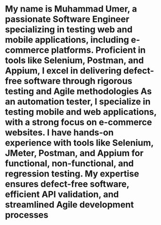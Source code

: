 # My name is Muhammad Umer, a passionate Software Engineer specializing in testing web and mobile applications, including e-commerce platforms. Proficient in tools like Selenium, Postman, and Appium, I excel in delivering defect-free software through rigorous testing and Agile methodologies​ As an automation tester, I specialize in testing mobile and web applications, with a strong focus on e-commerce websites. I have hands-on experience with tools like Selenium, JMeter, Postman, and Appium for functional, non-functional, and regression testing. My expertise ensures defect-free software, efficient API validation, and streamlined Agile development processes​
